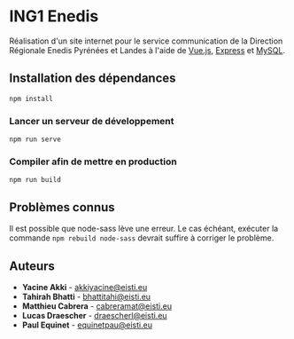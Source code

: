 # ING1 Enedis

Réalisation d'un site internet pour le service communication de la Direction Régionale Enedis Pyrénées et Landes à l'aide de [Vue.js](https://vuejs.org/), [Express](https://expressjs.com/) et [MySQL](https://www.mysql.com).

## Installation des dépendances
```
npm install
```

### Lancer un serveur de développement
```
npm run serve
```

### Compiler afin de mettre en production
```
npm run build
```

## Problèmes connus
Il est possible que node-sass lève une erreur. Le cas échéant, exécuter la commande `npm rebuild node-sass` devrait suffire à corriger le problème.

## Auteurs
* **Yacine Akki** - akkiyacine@eisti.eu
* **Tahirah Bhatti** - bhattitahi@eisti.eu
* **Matthieu Cabrera** - cabreramat@eisti.eu
* **Lucas Draescher** - draescherl@eisti.eu
* **Paul Equinet** - equinetpau@eisti.eu